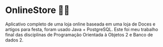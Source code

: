 # OnlineStore :balloon::balloon:
Aplicativo completo de uma loja online baseada em uma loja de  Doces e artigos para festa, foram usado Java + PostgreSQL. Este foi meu trabalho final das disciplinas de  Programação Orientada à Objetos 2 e Banco de dados 2.
